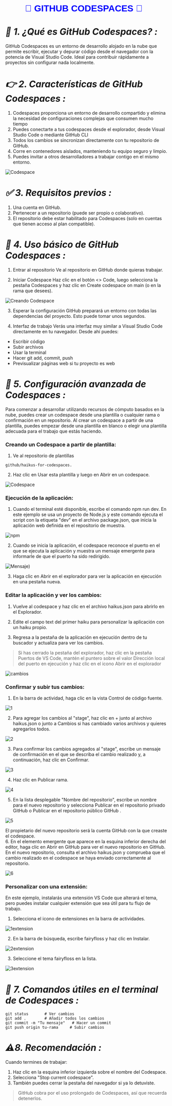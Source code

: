 <center>
  <h1 style="color:blue ; font-family:Georgia, sans-serif">
     🚀 GITHUB CODESPACES 🚀
  </h1>
</center>

# *📌 1. ¿Qué es GitHub Codespaces? :*
GitHub Codespaces es un entorno de desarrollo alojado en la nube que permite escribir, ejecutar y depurar código desde el navegador con la potencia de Visual Studio Code. 
Ideal para contribuir rápidamente a proyectos sin configurar nada localmente.

# *👉 2. Características de  GitHub Codespaces :*
1. Codespaces proporciona un entorno de desarrollo compartido y elimina la necesidad de configuraciones complejas que consumen mucho tiempo
2. Puedes conectarte a tus codespaces desde el explorador, desde Visual Studio Code o mediante GitHub CLI
3. Todos los cambios se sincronizan directamente con tu repositorio de GitHub.
4. Corre en contenedores aislados, manteniendo tu equipo seguro y limpio.
5. Puedes invitar a otros desarrolladores a trabajar contigo en el mismo entorno.

![Codespace](https://raw.githubusercontent.com/Dominl/Manual-de-uso-de-Github/refs/heads/main/Imagenes/CODESPACEMANUAL.PNG)

# *✅ 3. Requisitos previos :*
1. Una cuenta en GitHub.
2. Pertenecer a un repositorio (puede ser propio o colaborativo).
3. El repositorio debe estar habilitado para Codespaces (solo en cuentas que tienen acceso al plan compatible).

# *📄 4. Uso básico de GitHub Codespaces :*
1. Entrar al repositorio
Ve al repositorio en GitHub donde quieras trabajar.

2. Iniciar Codespace
Haz clic en el botón <> Code, luego selecciona la pestaña Codespaces y haz clic en Create codespace on main (o en la rama que desees).

![Creando Codespace](https://raw.githubusercontent.com/Dominl/Manual-de-uso-de-Github/refs/heads/main/Imagenes/CODESPACES.PNG)

3. Esperar la configuración
GitHub preparará un entorno con todas las dependencias del proyecto. Esto puede tomar unos segundos.

4. Interfaz de trabajo
Verás una interfaz muy similar a Visual Studio Code directamente en tu navegador. Desde ahí puedes:
- Escribir código
- Subir archivos
- Usar la terminal
- Hacer git add, commit, push
- Previsualizar páginas web si tu proyecto es web

# *📁 5. Configuración avanzada de Codespaces :*

Para comenzar a desarrollar utilizando recursos de cómputo basados en la nube, puedes crear un codespace desde una plantilla o cualquier rama o confirmación en un repositorio. 
Al crear un codespace a partir de una plantilla, puedes empezar desde una plantilla en blanco o elegir una plantilla adecuada para el trabajo que estás haciendo.

### Creando un Codespace a partir de plantilla:

1. Ve al repositorio de plantillas 

```
github/haikus-for-codespaces.
```

2. Haz clic en Usar esta plantilla y luego en Abrir en un codespace.

![Codespace](https://raw.githubusercontent.com/Dominl/Manual-de-uso-de-Github/refs/heads/main/Imagenes/use%20this%20template.PNG)

### Ejecución de la aplicación:
1. Cuando el terminal esté disponible, escribe el comando npm run dev. 
En este ejemplo se usa un proyecto de Node.js y este comando ejecuta el script con la etiqueta "dev" en el archivo package.json, que inicia la aplicación web definida en el repositorio de muestra.

![npm](https://raw.githubusercontent.com/Dominl/Manual-de-uso-de-Github/refs/heads/main/Imagenes/npm.PNG)

2. Cuando se inicia la aplicación, el codespace reconoce el puerto en el que se ejecuta la aplicación y muestra un mensaje emergente para informarle de que el puerto ha sido redirigido.

![Mensaje)](https://raw.githubusercontent.com/Dominl/Manual-de-uso-de-Github/refs/heads/main/Imagenes/mensaje%20emergente.PNG)
    
3. Haga clic en Abrir en el explorador para ver la aplicación en ejecución en una pestaña nueva.

### Editar la aplicación y ver los cambios:
1. Vuelve al codespace y haz clic en el archivo haikus.json para abrirlo en el Explorador.

2. Edite el campo text del primer haiku para personalizar la aplicación con un haiku propio.

3. Regresa a la pestaña de la aplicación en ejecución dentro de tu buscador y actualiza para ver los cambios.

>  Si has cerrado la pestaña del explorador, haz clic en la pestaña Puertos de VS Code, mantén el puntero sobre el valor Dirección local del puerto en ejecución y haz clic en el icono Abrir en el explorador

![cambios](https://raw.githubusercontent.com/Dominl/Manual-de-uso-de-Github/refs/heads/main/Imagenes/editar%20cambios.PNG)

### Confirmar y subir tus cambios:
1. En la barra de actividad, haga clic en la vista Control de código fuente.
   
![1](https://raw.githubusercontent.com/Dominl/Manual-de-uso-de-Github/refs/heads/main/Imagenes/1subir%20cambios.PNG)

2. Para agregar los cambios al "stage", haz clic en + junto al archivo haikus.json o junto a Cambios si has cambiado varios archivos y quieres agregarlos todos.

![2](https://raw.githubusercontent.com/Dominl/Manual-de-uso-de-Github/refs/heads/main/Imagenes/2Subircambios.PNG)

3. Para confirmar los cambios agregados al "stage", escribe un mensaje de confirmación en el que se describa el cambio realizado y, a continuación, haz clic en Confirmar.
   
![3](https://raw.githubusercontent.com/Dominl/Manual-de-uso-de-Github/refs/heads/main/Imagenes/3subircambios.PNG)

4. Haz clic en Publicar rama.
   
![4](https://raw.githubusercontent.com/Dominl/Manual-de-uso-de-Github/refs/heads/main/Imagenes/4subircambios.PNG)

5. En la lista desplegable "Nombre del repositorio", escribe un nombre para el nuevo repositorio y selecciona Publicar en el repositorio privado GitHub o Publicar en el repositorio público GitHub .

![5](https://raw.githubusercontent.com/Dominl/Manual-de-uso-de-Github/refs/heads/main/Imagenes/5.subircambios.PNG)

El propietario del nuevo repositorio será la cuenta GitHub con la que creaste el codespace.   
6. En el elemento emergente que aparece en la esquina inferior derecha del editor, haga clic en Abrir en GitHub para ver el nuevo repositorio en GitHub. 
En el nuevo repositorio, consulta el archivo haikus.json y comprueba que el cambio realizado en el codespace se haya enviado correctamente al repositorio.

![6](https://raw.githubusercontent.com/Dominl/Manual-de-uso-de-Github/refs/heads/main/Imagenes/6.subircambios.PNG)

### Personalizar con una extensión:
En este ejemplo, instalarás una extensión VS Code que alterará el tema, pero puedes instalar cualquier extensión que sea útil para tu flujo de trabajo.
1. Selecciona el icono de extensiones en la barra de actividades.
   
![1extension](https://raw.githubusercontent.com/Dominl/Manual-de-uso-de-Github/refs/heads/main/Imagenes/1extension.PNG)

2. En la barra de búsqueda, escribe fairyfloss y haz clic en Instalar.
   
![2extension](https://raw.githubusercontent.com/Dominl/Manual-de-uso-de-Github/refs/heads/main/Imagenes/2extension.PNG)

3. Seleccione el tema fairyfloss en la lista.
   
![3extension](https://raw.githubusercontent.com/Dominl/Manual-de-uso-de-Github/refs/heads/main/Imagenes/3.extension.PNG)

# *📄 7. Comandos útiles en el terminal de Codespaces :*

```
git status       # Ver cambios
git add .        # Añadir todos los cambios
git commit -m "Tu mensaje"   # Hacer un commit
git push origin tu-rama     # Subir cambios
```

# *⚠️8. Recomendación :*
Cuando termines de trabajar:

1. Haz clic en la esquina inferior izquierda sobre el nombre del Codespace.
2. Selecciona "Stop current codespace".
3. También puedes cerrar la pestaña del navegador si ya lo detuviste.

>  GitHub cobra por el uso prolongado de Codespaces, así que recuerda detenerlos.

